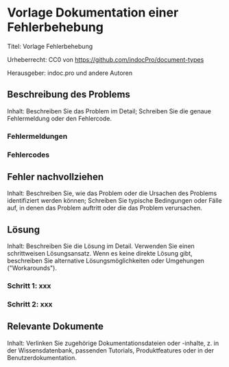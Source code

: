 # Vorlage Dokumentation einer Fehlerbehebung
Titel: Vorlage Fehlerbehebung

Urheberrecht: CC0 von https://github.com/indocPro/document-types

Herausgeber: indoc.pro und andere Autoren


## Beschreibung des Problems
Inhalt: Beschreiben Sie das Problem im Detail; Schreiben Sie die genaue Fehlermeldung oder den Fehlercode.

### Fehlermeldungen

### Fehlercodes

## Fehler nachvollziehen
Inhalt: Beschreiben Sie, wie das Problem oder die Ursachen des Problems identifiziert werden können; Schreiben Sie typische Bedingungen oder Fälle auf, in denen das Problem auftritt oder die das Problem verursachen.

## Lösung
Inhalt: Beschreiben Sie die Lösung im Detail. Verwenden Sie einen schrittweisen Lösungsansatz. Wenn es keine direkte Lösung gibt, beschreiben Sie alternative Lösungsmöglichkeiten oder Umgehungen ("Workarounds").

### Schritt 1: xxx
### Schritt 2: xxx

## Relevante Dokumente
Inhalt: Verlinken Sie zugehörige Dokumentationsdateien oder -inhalte, z. in der Wissensdatenbank, passenden Tutorials, Produktfeatures oder in der Benutzerdokumentation.
